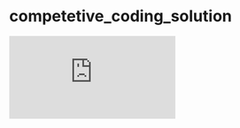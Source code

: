 # competetive_coding_solution
![Rakuten](https://github.com/bhushancode/competetive_coding_solution/blob/main/Rakuten.md)
